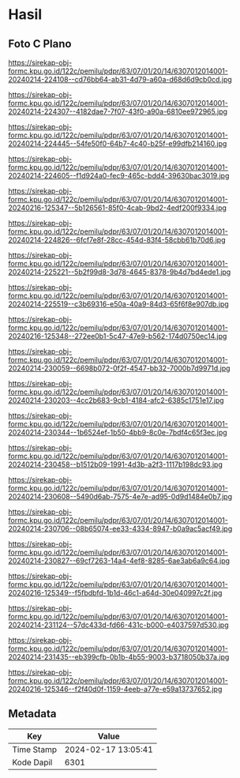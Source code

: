 # Hasil

## Foto C Plano

https://sirekap-obj-formc.kpu.go.id/122c/pemilu/pdpr/63/07/01/20/14/6307012014001-20240214-224108--cd76bb64-ab31-4d79-a60a-d68d6d9cb0cd.jpg

https://sirekap-obj-formc.kpu.go.id/122c/pemilu/pdpr/63/07/01/20/14/6307012014001-20240214-224307--4182dae7-7f07-43f0-a90a-6810ee972965.jpg

https://sirekap-obj-formc.kpu.go.id/122c/pemilu/pdpr/63/07/01/20/14/6307012014001-20240214-224445--54fe50f0-64b7-4c40-b25f-e99dfb214160.jpg

https://sirekap-obj-formc.kpu.go.id/122c/pemilu/pdpr/63/07/01/20/14/6307012014001-20240214-224605--f1d924a0-fec9-465c-bdd4-39630bac3019.jpg

https://sirekap-obj-formc.kpu.go.id/122c/pemilu/pdpr/63/07/01/20/14/6307012014001-20240216-125347--5b126561-85f0-4cab-9bd2-4edf200f9334.jpg

https://sirekap-obj-formc.kpu.go.id/122c/pemilu/pdpr/63/07/01/20/14/6307012014001-20240214-224826--6fcf7e8f-28cc-454d-83f4-58cbb61b70d6.jpg

https://sirekap-obj-formc.kpu.go.id/122c/pemilu/pdpr/63/07/01/20/14/6307012014001-20240214-225221--5b2f99d8-3d78-4645-8378-9b4d7bd4ede1.jpg

https://sirekap-obj-formc.kpu.go.id/122c/pemilu/pdpr/63/07/01/20/14/6307012014001-20240214-225519--c3b69316-e50a-40a9-84d3-65f6f8e907db.jpg

https://sirekap-obj-formc.kpu.go.id/122c/pemilu/pdpr/63/07/01/20/14/6307012014001-20240216-125348--272ee0b1-5c47-47e9-b562-174d0750ec14.jpg

https://sirekap-obj-formc.kpu.go.id/122c/pemilu/pdpr/63/07/01/20/14/6307012014001-20240214-230059--6698b072-0f2f-4547-bb32-7000b7d9971d.jpg

https://sirekap-obj-formc.kpu.go.id/122c/pemilu/pdpr/63/07/01/20/14/6307012014001-20240214-230203--4cc2b683-9cb1-4184-afc2-6385c1751e17.jpg

https://sirekap-obj-formc.kpu.go.id/122c/pemilu/pdpr/63/07/01/20/14/6307012014001-20240214-230344--1b6524ef-1b50-4bb9-8c0e-7bdf4c65f3ec.jpg

https://sirekap-obj-formc.kpu.go.id/122c/pemilu/pdpr/63/07/01/20/14/6307012014001-20240214-230458--b1512b09-1991-4d3b-a2f3-1117b198dc93.jpg

https://sirekap-obj-formc.kpu.go.id/122c/pemilu/pdpr/63/07/01/20/14/6307012014001-20240214-230608--5490d6ab-7575-4e7e-ad95-0d9d1484e0b7.jpg

https://sirekap-obj-formc.kpu.go.id/122c/pemilu/pdpr/63/07/01/20/14/6307012014001-20240214-230706--08b65074-ee33-4334-8947-b0a9ac5acf49.jpg

https://sirekap-obj-formc.kpu.go.id/122c/pemilu/pdpr/63/07/01/20/14/6307012014001-20240214-230827--69cf7263-14a4-4ef8-8285-6ae3ab6a9c64.jpg

https://sirekap-obj-formc.kpu.go.id/122c/pemilu/pdpr/63/07/01/20/14/6307012014001-20240216-125349--f5fbdbfd-1b1d-46c1-a64d-30e040997c2f.jpg

https://sirekap-obj-formc.kpu.go.id/122c/pemilu/pdpr/63/07/01/20/14/6307012014001-20240214-231124--57dc433d-fd66-431c-b000-e4037597d530.jpg

https://sirekap-obj-formc.kpu.go.id/122c/pemilu/pdpr/63/07/01/20/14/6307012014001-20240214-231435--eb399cfb-0b1b-4b55-9003-b3718050b37a.jpg

https://sirekap-obj-formc.kpu.go.id/122c/pemilu/pdpr/63/07/01/20/14/6307012014001-20240216-125346--f2f40d0f-1159-4eeb-a77e-e59a13737652.jpg


## Metadata

| Key        | Value               |
| ---------- | ------------------- |
| Time Stamp | 2024-02-17 13:05:41 |
| Kode Dapil | 6301                |



